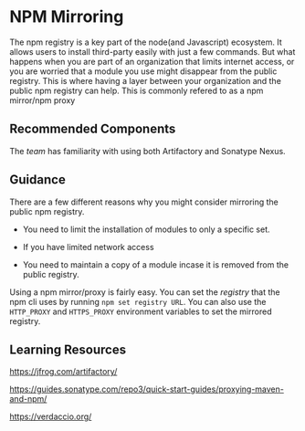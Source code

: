 # NPM Mirroring

The npm registry is a key part of the node(and Javascript) ecosystem.  It allows users to install third-party easily with just a few commands.  But what happens when you are part of an organization that limits internet access, or you are worried that a module you use might disappear from the public registry.  This is where having a layer between your organization and the public npm registry can help.  This is commonly refered to as a npm mirror/npm proxy


## Recommended Components

The *team* has familiarity with using both Artifactory and Sonatype Nexus.


## Guidance

There are a few different reasons why you might consider mirroring the public npm registry.

* You need to limit the installation of modules to only a specific set.

* If you have limited network access

* You need to maintain a copy of a module incase it is removed from the public registry.

Using a npm mirror/proxy is fairly easy.  You can set the *registry* that the npm cli uses by running `npm set registry URL`.  You can also use the `HTTP_PROXY` and `HTTPS_PROXY` environment variables to set the mirrored registry.


## Learning Resources

https://jfrog.com/artifactory/

https://guides.sonatype.com/repo3/quick-start-guides/proxying-maven-and-npm/

https://verdaccio.org/
